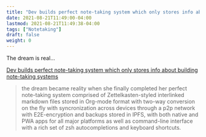 ```yaml
---
title: "Dev builds perfect note-taking system which only stores info about building note-taking systems"
date: 2021-08-21T11:49:00-04:00
lastmod: 2021-08-21T11:49:38-04:00
tags: ["Notetaking"]
draft: false
weight: 0
---
```


The dream is real...

[Dev builds perfect note-taking system which only stores info about building note-taking systems](https://www.theolognion.com/dev-builds-perfect-note-taking-system-which-only-stores-info-about-building-note-taking-systems/)

> the dream became reality when she finally completed her perfect note-taking system comprised of Zettelkasten-styled interlinked markdown files stored in Org-mode format with two-way conversion on the fly with syncronization across devices through a p2p network with E2E-encryption and backups stored in IPFS, with both native and PWA apps for all major platforms as well as command-line interface with a rich set of zsh autocompletions and keyboard shortcuts.

[//]: # "Exported with love from a post written in Org mode"
[//]: # "- https://github.com/kaushalmodi/ox-hugo"
